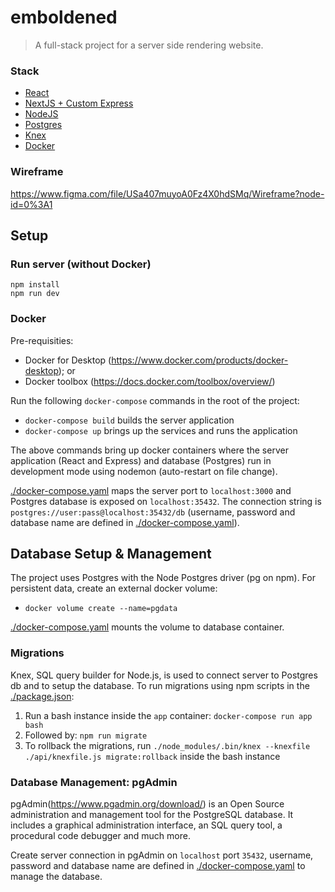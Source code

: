 # emboldened

> A full-stack project for a server side rendering website.

### Stack

- [React](https://github.com/facebook/react)
- [NextJS + Custom Express](https://github.com/zeit/next.js/)
- [NodeJS](https://github.com/nodejs/node)
- [Postgres](https://www.postgresql.org/)
- [Knex](https://github.com/tgriesser/knex)
- [Docker](https://docs.docker.com/)

### Wireframe

https://www.figma.com/file/USa407muyoA0Fz4X0hdSMq/Wireframe?node-id=0%3A1

## Setup

### Run server (without Docker)

`npm install`  
`npm run dev`

### Docker

Pre-requisities:

- Docker for Desktop (https://www.docker.com/products/docker-desktop); or
- Docker toolbox (https://docs.docker.com/toolbox/overview/)

Run the following `docker-compose` commands in the root of the project:

- `docker-compose build` builds the server application
- `docker-compose up` brings up the services and runs the application

The above commands bring up docker containers where the server application (React and Express) and database (Postgres) run in development mode using nodemon (auto-restart on file change).

[./docker-compose.yaml](./docker-compose.yaml) maps the server port to `localhost:3000` and Postgres database is exposed on `localhost:35432`. The connection string is `postgres://user:pass@localhost:35432/db` (username, password and database name are defined in [./docker-compose.yaml](./docker-compose.yaml)).

## Database Setup & Management

The project uses Postgres with the Node Postgres driver (pg on npm). For persistent data, create an external docker volume:

- `docker volume create --name=pgdata`

[./docker-compose.yaml](./docker-compose.yaml) mounts the volume to database container.

### Migrations

Knex, SQL query builder for Node.js, is used to connect server to Postgres db and to setup the database. To run migrations using npm scripts in the [./package.json](./package.json):

1.  Run a bash instance inside the `app` container: `docker-compose run app bash`
2.  Followed by: `npm run migrate`
3.  To rollback the migrations, run `./node_modules/.bin/knex --knexfile ./api/knexfile.js migrate:rollback` inside the bash instance

### Database Management: pgAdmin

pgAdmin(https://www.pgadmin.org/download/) is an Open Source administration and management tool for the PostgreSQL database. It includes a graphical administration interface, an SQL query tool, a procedural code debugger and much more.

Create server connection in pgAdmin on `localhost` port `35432`, username, password and database name are defined in [./docker-compose.yaml](./docker-compose.yaml) to manage the database.
